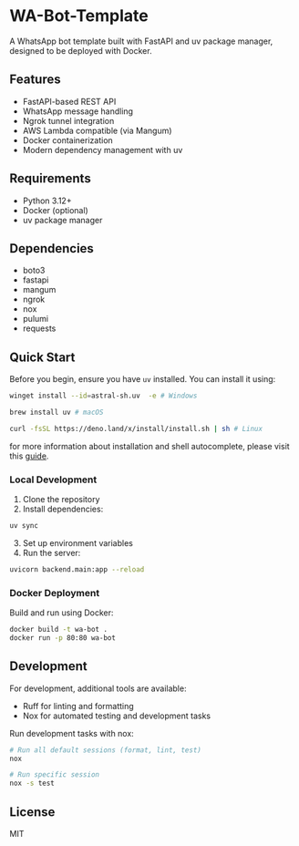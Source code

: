 # WA-Bot-Template

A WhatsApp bot template built with FastAPI and uv package manager, designed to be deployed with Docker.

## Features

- FastAPI-based REST API
- WhatsApp message handling
- Ngrok tunnel integration
- AWS Lambda compatible (via Mangum)
- Docker containerization
- Modern dependency management with uv

## Requirements

- Python 3.12+
- Docker (optional)
- uv package manager

## Dependencies

- boto3
- fastapi
- mangum
- ngrok
- nox
- pulumi
- requests

## Quick Start

Before you begin, ensure you have `uv` installed. You can install it using:

```bash
winget install --id=astral-sh.uv  -e # Windows
```

```bash
brew install uv # macOS
```

```bash
curl -fsSL https://deno.land/x/install/install.sh | sh # Linux
```

for more information about installation and shell autocomplete, please visit this [guide](https://docs.astral.sh/uv/getting-started/installation/).
### Local Development

1. Clone the repository
2. Install dependencies:
```bash
uv sync
```
3. Set up environment variables
4. Run the server:
```bash
uvicorn backend.main:app --reload
```

### Docker Deployment

Build and run using Docker:

```bash
docker build -t wa-bot .
docker run -p 80:80 wa-bot
```

## Development

For development, additional tools are available:
- Ruff for linting and formatting
- Nox for automated testing and development tasks

Run development tasks with nox:
```bash
# Run all default sessions (format, lint, test)
nox

# Run specific session
nox -s test
```

## License

MIT